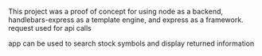 This project was a proof of concept for using node as a backend, handlebars-express as a template
        engine, and express as a framework. request used for api calls
        
app can be used to search stock symbols and display returned information
